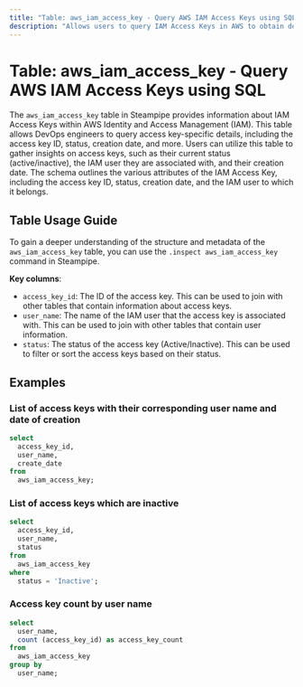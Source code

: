 ```yaml
---
title: "Table: aws_iam_access_key - Query AWS IAM Access Keys using SQL"
description: "Allows users to query IAM Access Keys in AWS to obtain details about the access keys associated with an IAM user. This includes the access key ID, status, creation date, and more."
---
```


# Table: aws_iam_access_key - Query AWS IAM Access Keys using SQL

The `aws_iam_access_key` table in Steampipe provides information about IAM Access Keys within AWS Identity and Access Management (IAM). This table allows DevOps engineers to query access key-specific details, including the access key ID, status, creation date, and more. Users can utilize this table to gather insights on access keys, such as their current status (active/inactive), the IAM user they are associated with, and their creation date. The schema outlines the various attributes of the IAM Access Key, including the access key ID, status, creation date, and the IAM user to which it belongs.

## Table Usage Guide

To gain a deeper understanding of the structure and metadata of the `aws_iam_access_key` table, you can use the `.inspect aws_iam_access_key` command in Steampipe.

**Key columns**:

- `access_key_id`: The ID of the access key. This can be used to join with other tables that contain information about access keys.
- `user_name`: The name of the IAM user that the access key is associated with. This can be used to join with other tables that contain user information.
- `status`: The status of the access key (Active/Inactive). This can be used to filter or sort the access keys based on their status.

## Examples

### List of access keys with their corresponding user name and date of creation

```sql
select
  access_key_id,
  user_name,
  create_date
from
  aws_iam_access_key;
```


### List of access keys which are inactive

```sql
select
  access_key_id,
  user_name,
  status
from
  aws_iam_access_key
where
  status = 'Inactive';
```


### Access key count by user name

```sql
select
  user_name,
  count (access_key_id) as access_key_count
from
  aws_iam_access_key
group by
  user_name;
```